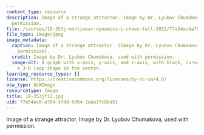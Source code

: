 ```yaml
---
content_type: resource
description: Image of a strange attractor. Image by Dr. Lyubov Chumakova, used with
  permission.
file: /courses/18-353j-nonlinear-dynamics-i-chaos-fall-2012/77a54ac6a70457dd6db42aaa1fc8ba51_18-353jf12.jpg
file_type: image/jpeg
image_metadata:
  caption: Image of a strange attractor. (Image by Dr. Lyubov Chumakova, used with
    permission).
  credit: Image by Dr. Lyubov Chumakova, used with permission.
  image-alt: A graph with x-axis, y-axis, and z-axis, with black, curved lines forming
    a 3-D loop shape in the center.
learning_resource_types: []
license: https://creativecommons.org/licenses/by-nc-sa/4.0/
ocw_type: OCWImage
resourcetype: Image
title: 18-353jf12.jpg
uid: 77a54ac6-a704-57dd-6db4-2aaa1fc8ba51
---
```

Image of a strange attractor. Image by Dr. Lyubov Chumakova, used with permission.